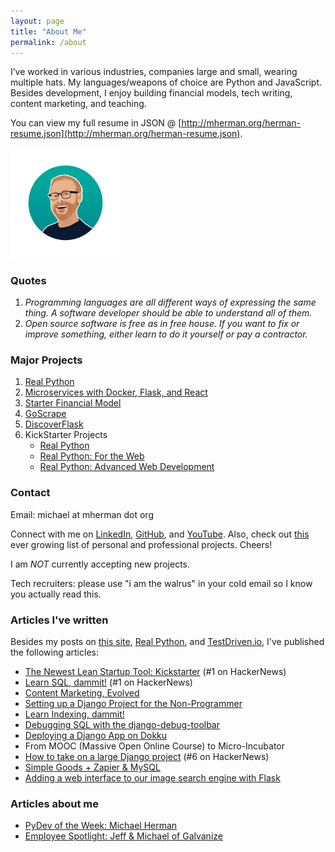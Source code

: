 ```yaml
---
layout: page
title: "About Me"
permalink: /about
---
```


I’ve worked in various industries, companies large and small, wearing multiple hats. My languages/weapons of choice are Python and JavaScript. Besides development, I enjoy building financial models, tech writing, content marketing, and teaching.

<p style="display:none">
Hey I'm Michael - a ginger since I was born and a Radiohead fan since I developed taste. I can't dance - though there's a video of me on YouTube giving it a try. Seinfeld is the best thing ever, made better when paired with a Colorado IPA. Ask me about the NBA sometime - I absorb what I can before I fall asleep. There's a tattoo under my t-shirt - surprise!
</p>

You can view my full resume in JSON @ [http://mherman.org/herman-resume.json](http://mherman.org/herman-resume.json).

<img src="/assets/img/me.png" style="max-width: 35%; border:0; box-shadow: none;" alt="me">

### Quotes

1. *Programming languages are all different ways of expressing the same thing. A software developer should be able to understand all of them.*
1. *Open source software is free as in free house. If you want to fix or improve something, either learn to do it yourself or pay a contractor.*

### Major Projects

1. [Real Python](http://www.realpython.com)
1. [Microservices with Docker, Flask, and React](http://testdriven.io/)
1. [Starter Financial Model](http://www.starterfinancialmodel.com/)
1. [GoScrape](http://www.goscrape.com)
1. [DiscoverFlask](http://discoverflask.com)
1. KickStarter Projects
    - [Real Python](https://www.kickstarter.com/projects/fletcher/practical-python-learn-programming-for-the-real-wo)
    - [Real Python: For the Web](http://www.kickstarter.com/projects/1369857650/real-python-for-web-development-featuring-web2py)
    - [Real Python: Advanced Web Development](https://www.kickstarter.com/projects/721054906/real-python-advanced-web-development-featuring-dja)

### Contact

Email: michael at mherman dot org

Connect with me on [LinkedIn](http://www.linkedin.com/pub/michael-herman/3b/a94/4), [GitHub](https://github.com/mjhea0/), and [YouTube](http://www.youtube.com/hermanmu). Also, check out [this](https://gist.github.com/mjhea0/6763725) ever growing list of personal and professional projects. Cheers!

I am *NOT* currently accepting new projects.

Tech recruiters: please use "i am the walrus" in your cold email so I know you actually read this.

### Articles I've written

Besides my posts on [this site](/), [Real Python](http://www.realpython.com/blog), and [TestDriven.io](https://testdriven.io/authors/herman), I've published the following articles:

- [The Newest Lean Startup Tool: Kickstarter](https://segment.io/academy/the-newest-lean-startup-tool-is-kickstarter/) (#1 on HackerNews)
- [Learn SQL, dammit!](http://gun.io/blog/learn-sql/) (#1 on HackerNews)
- [Content Marketing, Evolved](http://gun.io/blog/content-marketing-evolved)
- [Setting up a Django Project for the Non-Programmer](http://gun.io/blog/setting-up-a-django-project)
- [Learn Indexing, dammit!](http://gun.io/blog/learn-indexing-dammit)
- [Debugging SQL with the django-debug-toolbar](http://gun.io/blog/debugging-SQL)
- [Deploying a Django App on Dokku](http://gun.io/blog/deploying-django-app-on-dokku)
- From MOOC (Massive Open Online Course) to Micro-Incubator
- [How to take on a large Django project](http://gun.io/blog/how-to-take-on-a-large-Django-project/) (#6 on HackerNews)
- [Simple Goods + Zapier & MySQL](https://www.simplegoods.co/blog/simple-goods-zapier-and-mysql/)
- [Adding a web interface to our image search engine with Flask](http://www.pyimagesearch.com/2014/12/08/adding-web-interface-image-search-engine-flask/)

### Articles about me

- [PyDev of the Week: Michael Herman](http://www.blog.pythonlibrary.org/2014/11/17/pydev-of-the-week-michael-herman/)
- [Employee Spotlight: Jeff & Michael of Galvanize](https://www.coursereport.com/schools/galvanize#/news/employee-spotlight-jeff-michael-of-galvanize)
